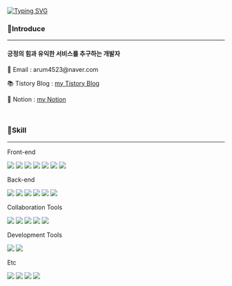 <body>
    <a href="https://git.io/typing-svg"><img src="https://readme-typing-svg.herokuapp.com?font=Fira+Code&pause=1000&color=15485F&width=435&lines=%EC%95%88%EB%85%95%ED%95%98%EC%84%B8%EC%9A%94!%F0%9F%91%8B+arumPark%EC%9E%85%EB%8B%88%EB%8B%A4" alt="Typing SVG" /></a>
    <section>
        <h3> 📢Introduce </h3>
        <hr/>
        <div>
            <h4>긍정의 힘과 유익한 서비스를 추구하는 개발자</h4>
            <p>📧 Email  : arum4523@naver.com</p>
            <p>📚 Tistory Blog : <a href="https://codingnewbie.tistory.com/" target="_blank">my Tistory Blog</a></p>
            <p>📗 Notion : <a href="https://www.notion.so/99b8842aa02346ada265218310d30df3?pvs=4" target="_blank">my Notion</a></p>
        </div>
    </section>
    <br />
      
 
<h3> 🔧Skill </h3>
<hr />
<div>
         
<span>
<p>Front-end</p>  
  <img src="https://img.shields.io/badge/html5-E34F26?style=for-the-badge&logo=html5&logoColor=white" />
  <img src="https://img.shields.io/badge/JavaScript-F7DF1E?style=for-the-badge&logo=JavaScript&logoColor=white"/>
  <img src="https://img.shields.io/badge/css-1572B6?style=for-the-badge&logo=css3&logoColor=white" />
  <img src="https://img.shields.io/badge/React-61DAFB?style=for-the-badge&logo=React&logoColor=white" />
  <img src="https://img.shields.io/badge/Redux-764ABC?style=for-the-badge&logo=Redux&logoColor=white" />
  <img src="https://img.shields.io/badge/styled-components-DB7093?style=for-the-badge&logo=styled-components&logoColor=white" />
  <img src="https://img.shields.io/badge/TypeScript-3178C6?style=for-the-badge&logo=TypeScript&logoColor=white" />
    
    
</span>
    
    
<br>
           
<span>
<p>Back-end</p>  
  <img src="https://img.shields.io/badge/Node.js-339933?style=for-the-badge&logo=Node.js&logoColor=white" />
  <img src="https://img.shields.io/badge/jQuery-0769AD?style=for-the-badge&logo=jQuery&logoColor=white" />
  <img src="https://img.shields.io/badge/Sequelize-52B0E7?style=for-the-badge&logo=Sequelize&logoColor=white" />
  <img src="https://img.shields.io/badge/MySQL-4479A1?style=for-the-badge&logo=MySQL&logoColor=white" />
  <img src="https://img.shields.io/badge/Java-007396?style=for-the-badge&logo=Java&logoColor=white" />
  <img src="https://img.shields.io/badge/Spring Boot-6DB33F?style=for-the-badge&logo=Spring Boot&logoColor=white" />
</span>
    
    
<br>
<p>Collaboration Tools</p>             
<span>         
   <img src="https://img.shields.io/badge/Slack-4A154B?style=for-the-badge&logo=Slack&logoColor=white" />
   <img src="https://img.shields.io/badge/Git-F05032?style=for-the-badge&logo=Git&logoColor=white" />
   <img src="https://img.shields.io/badge/Github-181717?style=for-the-badge&logo=Github&logoColor=white" />
   <img src="https://img.shields.io/badge/Notion-000000?style=for-the-badge&logo=Notion&logoColor=white" />
   <img src="https://img.shields.io/badge/Figma-F24E1E?style=for-the-badge&logo=Figma&logoColor=white" />
</span>
    
    
<br>
<p>Development Tools</p>             
<span>  
   <img src="https://img.shields.io/badge/Visual Studio Code-007ACC?style=for-the-badge&logo=Visual Studio Code&logoColor=white" />
   <img src="https://img.shields.io/badge/IntelliJ IDEA-000000?style=for-the-badge&logo=IntelliJ IDEA&logoColor=white" />
</span>
    
    
<br>
<p>Etc</p>
<span>         
   <img src="https://img.shields.io/badge/Adobe Photoshop-31A8FF?style=for-the-badge&logo=Adobe Photoshop&logoColor=white" />
   <img src="https://img.shields.io/badge/Adobe Illustrator-FF9A00?style=for-the-badge&logo=Adobe Illustrator&logoColor=white" />
   <img src="https://img.shields.io/badge/Adobe InDesign-FF3366?style=for-the-badge&logo=Adobe InDesign&logoColor=white" />
   <img src="https://img.shields.io/badge/Adobe Adobe Lightroom-31A8FF?style=for-the-badge&logo=Adobe Adobe Lightroom&logoColor=white" />
</span> 
    
    
</div>
</section>
</doby>
    
